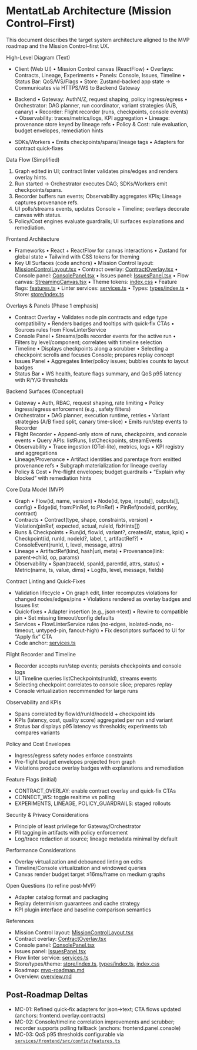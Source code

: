 # MentatLab Architecture (Mission Control–First)

This document describes the target system architecture aligned to the MVP roadmap and the Mission Control–first UX.

High-Level Diagram (Text)
- Client (Web UI)
  • Mission Control canvas (ReactFlow)
  • Overlays: Contracts, Lineage, Experiments
  • Panels: Console, Issues, Timeline
  • Status Bar: QoS/WS/Flags
  • Store: Zustand-backed app state
  → Communicates via HTTPS/WS to Backend Gateway

- Backend
  • Gateway: AuthN/Z, request shaping, policy ingress/egress
  • Orchestrator: DAG planner, run coordinator, variant strategies (A/B, canary)
  • Recorder: Flight recorder (runs, checkpoints, console events)
  • Observability: traces/metrics/logs, KPI aggregation
  • Lineage: provenance store keyed by lineage refs
  • Policy & Cost: rule evaluation, budget envelopes, remediation hints

- SDKs/Workers
  • Emits checkpoints/spans/lineage tags
  • Adapters for contract quick‑fixes

Data Flow (Simplified)
1) Graph edited in UI; contract linter validates pins/edges and renders overlay hints.
2) Run started → Orchestrator executes DAG; SDKs/Workers emit checkpoints/spans.
3) Recorder buffers run events; Observability aggregates KPIs; Lineage captures provenance refs.
4) UI polls/streams events, updates Console + Timeline; overlays decorate canvas with status.
5) Policy/Cost engines evaluate guardrails; UI surfaces explanations and remediation.

Frontend Architecture
- Frameworks
  • React + ReactFlow for canvas interactions
  • Zustand for global state
  • Tailwind with CSS tokens for theming
- Key UI Surfaces (code anchors)
  • Mission Control layout: [MissionControlLayout.tsx](services/frontend/src/components/mission-control/layout/MissionControlLayout.tsx)
  • Contract overlay: [ContractOverlay.tsx](services/frontend/src/components/mission-control/overlays/ContractOverlay.tsx)
  • Console panel: [ConsolePanel.tsx](services/frontend/src/components/mission-control/panels/ConsolePanel.tsx)
  • Issues panel: [IssuesPanel.tsx](services/frontend/src/components/mission-control/panels/IssuesPanel.tsx)
  • Flow canvas: [StreamingCanvas.tsx](services/frontend/src/components/StreamingCanvas.tsx)
  • Theme tokens: [index.css](services/frontend/src/index.css)
  • Feature flags: [features.ts](services/frontend/src/config/features.ts)
  • Linter services: [services.ts](services/frontend/src/services/mission-control/services.ts)
  • Types: [types/index.ts](services/frontend/src/types/index.ts)
  • Store: [store/index.ts](services/frontend/src/store/index.ts)

Overlays & Panels (Phase 1 emphasis)
- Contract Overlay
  • Validates node pin contracts and edge type compatibility
  • Renders badges and tooltips with quick‑fix CTAs
  • Sources rules from FlowLinterService
- Console Panel
  • Streams/polls recorder events for the active run
  • Filters by level/component; correlates with timeline selection
- Timeline
  • Displays checkpoints along a scrubber
  • Selecting a checkpoint scrolls and focuses Console; prepares replay concept
- Issues Panel
  • Aggregates linter/policy issues; bubbles counts to layout badges
- Status Bar
  • WS health, feature flags summary, and QoS p95 latency with R/Y/G thresholds

Backend Surfaces (Conceptual)
- Gateway
  • Auth, RBAC, request shaping, rate limiting
  • Policy ingress/egress enforcement (e.g., safety filters)
- Orchestrator
  • DAG planner, execution runtime, retries
  • Variant strategies (A/B fixed split, canary time-slice)
  • Emits run/step events to Recorder
- Flight Recorder
  • Append-only store of runs, checkpoints, and console events
  • Query APIs: listRuns, listCheckpoints, streamEvents
- Observability
  • Trace ingestion (OTel-lite), metrics, logs
  • KPI registry and aggregations
- Lineage/Provenance
  • Artifact identities and parentage from emitted provenance refs
  • Subgraph materialization for lineage overlay
- Policy & Cost
  • Pre-flight envelopes; budget guardrails
  • “Explain why blocked” with remediation hints

Core Data Model (MVP)
- Graph
  • Flow(id, name, version)
  • Node(id, type, inputs[], outputs[], config)
  • Edge(id, from:PinRef, to:PinRef)
  • PinRef(nodeId, portKey, contract)
- Contracts
  • Contract(type, shape, constraints, version)
  • Violation(pinRef, expected, actual, ruleId, fixHints[])
- Runs & Checkpoints
  • Run(id, flowId, variant?, createdAt, status, kpis)
  • Checkpoint(id, runId, nodeId?, label, t, artifactRef?)
  • ConsoleEvent(runId, t, level, message, attrs)
- Lineage
  • ArtifactRef(kind, hash|uri, meta)
  • Provenance(link: parent→child, op, params)
- Observability
  • Span(traceId, spanId, parentId, attrs, status)
  • Metric(name, ts, value, dims)
  • Log(ts, level, message, fields)

Contract Linting and Quick‑Fixes
- Validation lifecycle
  • On graph edit, linter recomputes violations for changed nodes/edges/pins
  • Violations rendered as overlay badges and Issues list
- Quick‑fixes
  • Adapter insertion (e.g., json→text)
  • Rewire to compatible pin
  • Set missing timeout/config defaults
- Services
  • FlowLinterService rules (no-edges, isolated-node, no-timeout, untyped-pin, fanout-high)
  • Fix descriptors surfaced to UI for “Apply fix” CTA
- Code anchor: [services.ts](services/frontend/src/services/mission-control/services.ts)

Flight Recorder and Timeline
- Recorder accepts run/step events; persists checkpoints and console logs
- UI Timeline queries listCheckpoints(runId), streams events
- Selecting checkpoint correlates to console slice; prepares replay
- Console virtualization recommended for large runs

Observability and KPIs
- Spans correlated by flowId/runId/nodeId + checkpoint ids
- KPIs (latency, cost, quality score) aggregated per run and variant
- Status bar displays p95 latency vs thresholds; experiments tab compares variants

Policy and Cost Envelopes
- Ingress/egress safety nodes enforce constraints
- Pre-flight budget envelopes projected from graph
- Violations produce overlay badges with explanations and remediation

Feature Flags (initial)
- CONTRACT_OVERLAY: enable contract overlay and quick‑fix CTAs
- CONNECT_WS: toggle realtime vs polling
- EXPERIMENTS, LINEAGE, POLICY_GUARDRAILS: staged rollouts

Security & Privacy Considerations
- Principle of least privilege for Gateway/Orchestrator
- PII tagging in artifacts with policy enforcement
- Log/trace redaction at source; lineage metadata minimal by default

Performance Considerations
- Overlay virtualization and debounced linting on edits
- Timeline/Console virtualization and windowed queries
- Canvas render budget target ≤16ms/frame on medium graphs

Open Questions (to refine post‑MVP)
- Adapter catalog format and packaging
- Replay determinism guarantees and cache strategy
- KPI plugin interface and baseline comparison semantics

References
- Mission Control layout: [MissionControlLayout.tsx](services/frontend/src/components/mission-control/layout/MissionControlLayout.tsx)
- Contract overlay: [ContractOverlay.tsx](services/frontend/src/components/mission-control/overlays/ContractOverlay.tsx)
- Console panel: [ConsolePanel.tsx](services/frontend/src/components/mission-control/panels/ConsolePanel.tsx)
- Issues panel: [IssuesPanel.tsx](services/frontend/src/components/mission-control/panels/IssuesPanel.tsx)
- Flow linter service: [services.ts](services/frontend/src/services/mission-control/services.ts)
- Store/types/theme: [store/index.ts](services/frontend/src/store/index.ts), [types/index.ts](services/frontend/src/types/index.ts), [index.css](services/frontend/src/index.css)
- Roadmap: [mvp-roadmap.md](docs/mvp-roadmap.md)
- Overview: [overview.md](docs/overview.md)

## Post‑Roadmap Deltas
- MC-01: Refined quick‑fix adapters for json→text; CTA flows updated (anchors: frontend.overlay.contracts)
- MC-02: Console/timeline correlation improvements and scrubber; recorder supports polling fallback (anchors: frontend.panel.console)
- MC-03: QoS p95 thresholds configurable via [`services/frontend/src/config/features.ts`](services/frontend/src/config/features.ts:1)